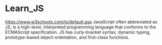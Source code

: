 # Learn_JS
https://www.w3schools.com/js/default.asp
JavaScript often abbreviated as JS, is a high-level, interpreted programming language that conforms to the ECMAScript specification. JS has curly-bracket syntax, dynamic typing, prototype-based object-orientation, and first-class functions.
